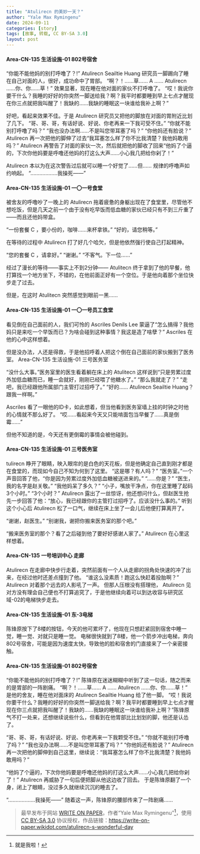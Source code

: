```yaml
---
title: "Atulirecn 的美妙一天？"
author: "Yale Max Rymingenu"
date: 2024-09-11
categories: [story]
tags: [故事, 转载, CC BY-SA 3.0]
layout: post
---
```


#### Area-CN-135 生活设施-01 802号宿舍

“你能不能他妈的别打呼噜了？!”
Atulirecn Seailtie Huang 研究员一脚踢向了睡在自己对面的人，很好，成功命中了胃部。
“啊？！……草…… A …… Atulirecn ……你、你……草！”
效果显著，现在睡在他对面的家伙不打呼噜了。
“哎！我说你要干什么？我睡的好好的你突然一脚送给我？啊？我平时都要睡到早上七点才醒现在你三点就把我叫醒了！我缺的……我缺的睡眠这一块谁给我补上啊？”

好吧，看起来效果不佳。于是 Atulirecn 研究员又把他的脚放在对面的胃附近比划了几下。
“哥、哥、哥，有话好说、好说、你老再来一下我可受不住。”
“你就不能别打呼噜了吗？”
“我也没办法啊……不是叫您带耳塞了吗？”
“你他妈还有脸说？” Atulirecn 再一次把他的脚伸了过去“我耳塞怎么样了你不比我清楚？我他妈敢用吗？”
Atulirecn 再警告了对面的家伙一次，然后就把他的脚收了回来“他妈了个逼的，下次你他妈要是呼噜还他妈的打这么大声……小心我几把给你剁了！”

Atulirecn 本以为在这次警告过后就可以睡一个好觉了……但……
规律的呼噜声如约响起。
“………………我操死——”

#### Area-CN-135 生活设施-01 一〇一号食堂

被舍友的呼噜吵了一晚上的 Atulirecn 拖着疲惫的身躯出现在了食堂里，尽管他不想吃饭，但是几天之前一个由于没有吃早饭而低血糖的家伙已经只有不到三斤重了——而且还他妈带盒。

“一份套餐 C ，要小份的，咖啡……来杯拿铁。”
“好的，请您稍等。”

在等待的过程中 Atulirecn 打了好几个哈欠，但是他依然强行使自己打起精神。

“您的套餐 C ，请拿好。”
“谢谢。”
“不客气。下一位……”

经过了漫长的等待——事实上不到2分钟—— Atulitecn 终于拿到了他的早餐，他打算找一个地方坐下，不错的，在他前面正好有一个空位。于是他向着那个坐位快步走了过去。

但是，在这时 Atulitecn 突然感觉到眼前一黑……

#### Area-CN-135 生活设施-01 一〇一号员工食堂


看见倒在自己面前的人，我们可怜的 Ascriles Denils Lee 蒙逼了“怎么搞得？我他妈只是来吃一个早饭而已？为啥会碰到这种事情？我这是造了啥孽？” Ascriles 在他的心中这样想着。

但是没办法，人还是得救，于是他招呼着人把这个倒在自己面前的家伙搬到了医务室。
Area-CN-135 生活设施-01 三号医务室

“没什么大事。”医务室里的医生看着躺在床上的 Atulitecn 这样说到“只是劳累过度外加低血糖而已，睡一会就好，刚刚已经喂了他糖水了。”
“那么我就走了？”
“走吧，我已经跟他所属部门主管打过招呼了。”
“好的…… Atulirecn Seailtie Huang？跟我一样啊。”

Ascriles 看了一眼他的ID卡，如此想着，但当他看到医务室墙上挂的时钟之时他的心情就不那么好了。
“哎……看起来今天又只能啃面包当早餐了……真是倒霉……”

但他不知道的是，今天还有更倒霉的事情会被他碰到。

#### Area-CN-135 生活设施-01 三号医务室

tulirecn 睁开了眼睛，映入眼帘的是白色的天花板，但是他确定自己直到刚才都是在食堂的，而现如今自己不知为何到了这里。
“这是哪？有人吗？”
“医务室。”一个声音回答了他，“你是因为劳累过度外加低血糖被送进来的。”
“……你是？”
“医生，我的名字是赵关敬。”
“我他妈呆了多久？”
“小子，嘴放干净点，你在这里睡了起码3个小时。”
“3个小时？” Atulirecn 露出了一丝惊讶，他还想问什么，但赵医生抢先一步回答了他：“放心，我已经跟你的主管打过招呼了。应该没什么事的。”
听到这个小心后 Atulirecn 松了一口气，继续在床上坐了一会儿后他便打算离开了。

“谢谢，赵医生。”
“别谢我，谢把你搬来医务室的那个吧。”

“搬来医务室的那个？看了之后碰到他了要好好感谢人家了。” Atulirecn 在心里这样想着。

#### Area-CN-135 一号培训中心 走廊

Atulirecn 在走廊中快步行走着，突然前面有一个人从走廊的拐角处快速的冲了出来，在经过他时还差点撞到了他。
“谁这么没素质！跑这么快赶着投胎啊？” Atulirecn 对着那个远去的人影吼了一声。
但那人压根没有搭理他， Atulirecn 见对方没有理会自己便也不打算追究了，于是他继续向着可以到达收容与研究区域-02的电梯快步走去。

#### Area-CN-135 生活设施-01 东-3电梯

陈锋原按下了8楼的按钮，今天的他可累坏了，他现在只想赶紧回到宿舍中睡一觉，睡一觉、对就只是睡一觉。
电梯很快就到了8楼，他一个箭步冲出电梯，奔向802号宿舍，可能是因为速度太快，导致他的脸和宿舍的门直接来了一个亲密接触。

#### Area-CN-135 生活设施-01 802号宿舍

“你能不能他妈的别打呼噜了？!”
陈锋原在迷迷糊糊中听到了这一句话，随之而来的是胃部的一阵剧痛。
“啊？！……草…… A …… Atulirecn ……你、你……草！”
是他的舍友，睡在他对面床的 Atulirecn Seailtie Huang 给了他一脚。
“哎！我说你要干什么？我睡的好好的你突然一脚送给我？啊？我平时都要睡到早上七点才醒现在你三点就把我叫醒了！我缺的……我缺的睡眠这一块谁给我补上啊？”陈锋原气不打一处来，还想继续说些什么，但看到在他胃部比比划划的脚，他还是认怂了。

“哥、哥、哥，有话好说、好说、你老再来一下我颗受不住。”
“你就不能别打呼噜了吗？”
“我也没办法啊……不是叫您带耳塞了吗？”
“你他妈还有脸说？” Atulirecn 再一次把他的脚伸到自己这里，继续说：“我耳塞怎么样了你不比我清楚？我他妈敢用吗？”

“他妈了个逼的，下次你他妈要是呼噜还他妈的打这么大声……小心我几把给你剁了！” Atulirecn 再威胁了一句后便把脚从他这边收了回去。
于是陈锋原翻了一个身，闭上了眼睛，没过多久就继续沉沉的睡去了。

“………………我操死——”
随着这一声，陈锋原的腰部传来了一阵剧痛……

> 最早发布于网站 [WRITE ON PAPER](https://write-on-paper.wikidot.com/)，作者“Yale Max Rymingenu”[^1]，使用 [CC BY-SA 3.0](https://creativecommons.org/licenses/by-sa/3.0/deed.zh-hans) 协议授权，作品链接：https://write-on-paper.wikidot.com/atulirecn-s-wonderful-day

[^1]: 就是我啦！
